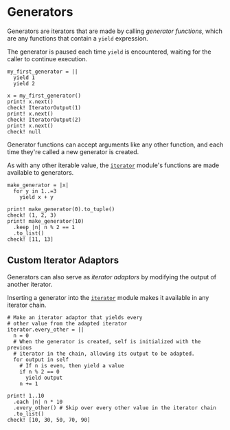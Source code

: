 # Generators

Generators are iterators that are made by calling _generator functions_,
which are any functions that contain a `yield` expression. 

The generator is paused each time `yield` is encountered, 
waiting for the caller to continue execution.

```koto
my_first_generator = ||
  yield 1
  yield 2

x = my_first_generator()
print! x.next()
check! IteratorOutput(1)
print! x.next()
check! IteratorOutput(2)
print! x.next()
check! null
```

Generator functions can accept arguments like any other function, 
and each time they're called a new generator is created.

As with any other iterable value, the [`iterator`][iterator] module's functions 
are made available to generators.

```koto
make_generator = |x|
  for y in 1..=3
    yield x + y 

print! make_generator(0).to_tuple()
check! (1, 2, 3)
print! make_generator(10)
  .keep |n| n % 2 == 1
  .to_list()
check! [11, 13]
```

## Custom Iterator Adaptors

Generators can also serve as _iterator adaptors_ by modifying the output of 
another iterator. 

Inserting a generator into the [`iterator`][iterator] module makes it available 
in any iterator chain.

```koto
# Make an iterator adaptor that yields every 
# other value from the adapted iterator
iterator.every_other = ||
  n = 0
  # When the generator is created, self is initialized with the previous
  # iterator in the chain, allowing its output to be adapted.
  for output in self
    # If n is even, then yield a value
    if n % 2 == 0
      yield output
    n += 1

print! 1..10
  .each |n| n * 10
  .every_other() # Skip over every other value in the iterator chain
  .to_list()
check! [10, 30, 50, 70, 90]
```

[iterator]: ../core/iterator
